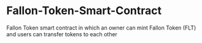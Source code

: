 # Fallon-Token-Smart-Contract
Fallon Token smart contract in which an owner can mint Fallon Token (FLT) and users can transfer tokens to each other
